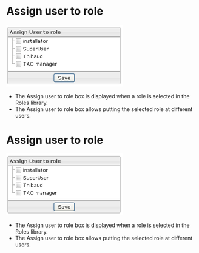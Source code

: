 <!--
author:
    - 'Jérôme Bogaerts'
created_at: '2012-03-29 16:28:57'
updated_at: '2013-03-13 14:33:39'
tags:
    - 'Manage Roles'
-->

Assign user to role
===================

![](../resources/roles-assignuser.png)

-   The Assign user to role box is displayed when a role is selected in the Roles library.
-   The Assign user to role box allows putting the selected role at different users.

Assign user to role
===================

![](../resources/roles-assignuser.png)

-   The Assign user to role box is displayed when a role is selected in the Roles library.
-   The Assign user to role box allows putting the selected role at different users.


